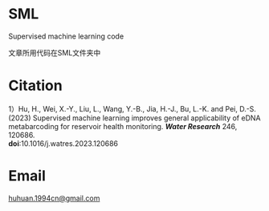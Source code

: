 # SML
Supervised machine learning code

文章所用代码在SML文件夹中
       
# Citation
1）Hu, H., Wei, X.-Y., Liu, L., Wang, Y.-B., Jia, H.-J., Bu, L.-K. and Pei, D.-S. (2023) Supervised machine learning improves general applicability of eDNA metabarcoding for reservoir health monitoring. _**Water Research**_ 246, 120686.      
**doi**:10.1016/j.watres.2023.120686
   
# Email
huhuan.1994cn@gmail.com



